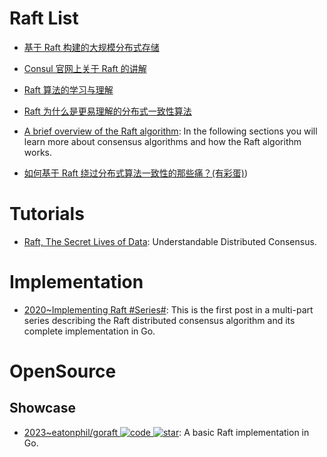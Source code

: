 # Raft List

- [基于 Raft 构建的大规模分布式存储](https://zhuanlan.zhihu.com/p/23872141)

- [Consul 官网上关于 Raft 的讲解](https://www.consul.io/docs/internals/consensus.html)

- [Raft 算法的学习与理解](http://bingotree.cn/?p=611)

- [Raft 为什么是更易理解的分布式一致性算法](http://www.cnblogs.com/mindwind/p/5231986.html)

- [A brief overview of the Raft algorithm](http://blog.carlosgaldino.com/a-brief-overview-of-the-raft-algorithm.html): In the following sections you will learn more about consensus algorithms and how the Raft algorithm works.

- [如何基于 Raft 绕过分布式算法一致性的那些痛？(有彩蛋)](http://mp.weixin.qq.com/s/twCsA0CupyyDK_KtKmdQvQ))

# Tutorials

- [Raft, The Secret Lives of Data](http://thesecretlivesofdata.com/raft/): Understandable Distributed Consensus.

# Implementation

- [2020~Implementing Raft #Series#](https://eli.thegreenplace.net/2020/implementing-raft-part-0-introduction/): This is the first post in a multi-part series describing the Raft distributed consensus algorithm and its complete implementation in Go.

# OpenSource

## Showcase

- [2023~eatonphil/goraft ![code](https://ng-tech.icu/assets/code.svg) ![star](https://img.shields.io/github/stars/eatonphil/goraft)](https://github.com/eatonphil/goraft): A basic Raft implementation in Go.
